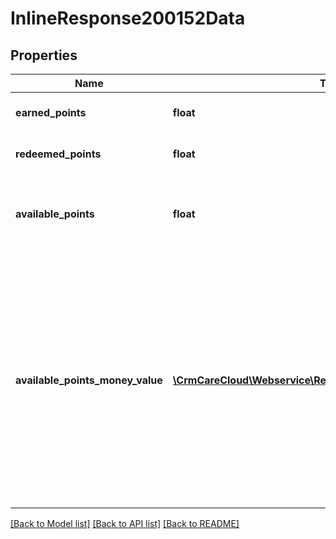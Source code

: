 # InlineResponse200152Data

## Properties
Name | Type | Description | Notes
------------ | ------------- | ------------- | -------------
**earned_points** | **float** | Amount of earned points in time interval | [optional] 
**redeemed_points** | **float** | Amount of redeemed points in time interval | [optional] 
**available_points** | **float** | Amount of available points in the moment. Time interval has no influence to the result | [optional] 
**available_points_money_value** | [**\CrmCareCloud\Webservice\RestApi\Client\Model\MoneyValue[]**](MoneyValue.md) | Parameter shows money representation of the &#x27;available_points&#x27; parameter. CareCloud calculates money value for every system currency. The calculation is available only if the customer&#x27;s status allows a point payment. This setup is possible in CareCloud administration. | [optional] 

[[Back to Model list]](../../README.md#documentation-for-models) [[Back to API list]](../../README.md#documentation-for-api-endpoints) [[Back to README]](../../README.md)

